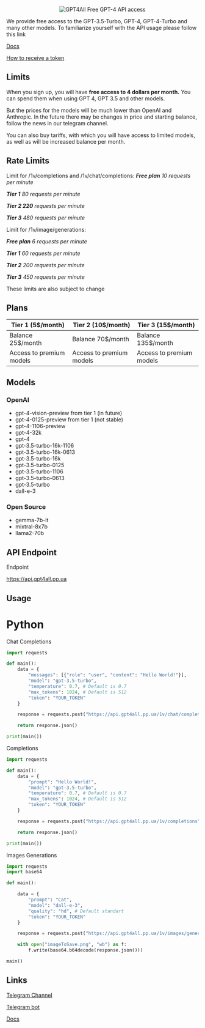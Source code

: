 <p align="center">
  <img src="https://readme-typing-svg.herokuapp.com?color=%2336BCF7&lines=GPT4ALL&font=Fira%20Code&center=true&width=380&height=50&duration=4000&pause=1000" alt="GPT4All">
  Free GPT-4 API access
</p>

We provide free access to the GPT-3.5-Turbo, GPT-4, GPT-4-Turbo and many other models.
To familiarize yourself with the API usage please follow this link

[Docs](https://docs.gpt4all.pp.ua)

[How to receive a token](https://docs.gpt4all.pp.ua/main/receiving-a-api-token)

## Limits

When you sign up, you will have **free access to 4 dollars per month.** You can spend them when using GPT 4, GPT 3.5 and other models. 

But the prices for the models will be much lower than OpenAI and Anthropic. In the future there may be changes in price and starting balance, follow the news in our telegram channel. 

You can also buy tariffs, with which you will have access to limited models, as well as will be increased balance per month.

## Rate Limits
Limit for /1v/completions and /1v/chat/completions: 
***Free plan** 10 requests per minute* 

***Tier 1** 80 requests per minute* 

***Tier 2 220** requests per minute*

***Tier 3** 480 requests per minute*

Limit for /1v/image/generations: 

***Free plan** 6 requests per minute* 

***Tier 1** 60 requests per minute*

***Tier 2** 200 requests per minute*

***Tier 3** 450 requests per minute*

These limits are also subject to change

## Plans
|**Tier 1 (5$/month)**|**Tier 2 (10$/month)**|**Tier 3 (15$/month)**|
|-----------------|------------------|------------------|
|Balance 25$/month|Balance 70$/month |Balance 135$/month|
|Access to premium models|Access to premium models|Access to premium models|Access to premium models

## Models
### OpenAI
- gpt-4-vision-preview from tier 1 (in future)
- gpt-4-0125-preview from tier 1 (not stable)
- gpt-4-1106-preview
- gpt-4-32k
- gpt-4
- gpt-3.5-turbo-16k-1106
- gpt-3.5-turbo-16k-0613
- gpt-3.5-turbo-16k
- gpt-3.5-turbo-0125
- gpt-3.5-turbo-1106
- gpt-3.5-turbo-0613
- gpt-3.5-turbo
- dall-e-3

### Open Source
- gemma-7b-it
- mixtral-8x7b
- llama2-70b

## API Endpoint
Endpoint

https://api.gpt4all.pp.ua

## Usage
# Python

Chat Completions
``` Python
import requests

def main():
    data = {
        "messages": [{"role": "user", "content": "Hello World!"}],
        "model": "gpt-3.5-turbo",
        "temperature": 0.7, # Default is 0.7
        "max_tokens": 1024, # Default is 512
        "token": "YOUR_TOKEN"
    }

    response = requests.post("https://api.gpt4all.pp.ua/1v/chat/completions", json=data, verify=False)

    return response.json()

print(main())
```

Completions
``` Python
import requests

def main():
    data = {
        "prompt": "Hello World!",
        "model": "gpt-3.5-turbo",
        "temperature": 0.7, # Default is 0.7
        "max_tokens": 1024, # Default is 512
        "token": "YOUR_TOKEN"
    }

    response = requests.post("https://api.gpt4all.pp.ua/1v/completions", json=data, verify=False)

    return response.json()

print(main())
```

Images Generations
``` Python
import requests
import base64

def main():

    data = {
        "prompt": "Cat",
        "model": "dall-e-3",
        "quality": "hd", # Default standart
        "token": "YOUR_TOKEN"
    }

    response = requests.post("https://api.gpt4all.pp.ua/1v/images/generations", json=data, verify=False)

    with open("imageToSave.png", "wb") as f:
        f.write(base64.b64decode(response.json()))

main()
```

## Links
[Telegram Channel](https://t.me/gpt4alltg)

[Telegram bot](https://t.me/gpt4all_robot)

[Docs](https://docs.gpt4all.pp.ua)
